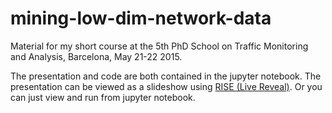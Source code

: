 # mining-low-dim-network-data
Material for my short course at the 5th PhD School on Traffic Monitoring and Analysis, Barcelona, May 21-22 2015.

The presentation and code are both contained in the jupyter notebook.  The presentation can be viewed as a slideshow using [RISE (Live Reveal)](https://github.com/damianavila/RISE).  Or you can just view and run from jupyter notebook.
